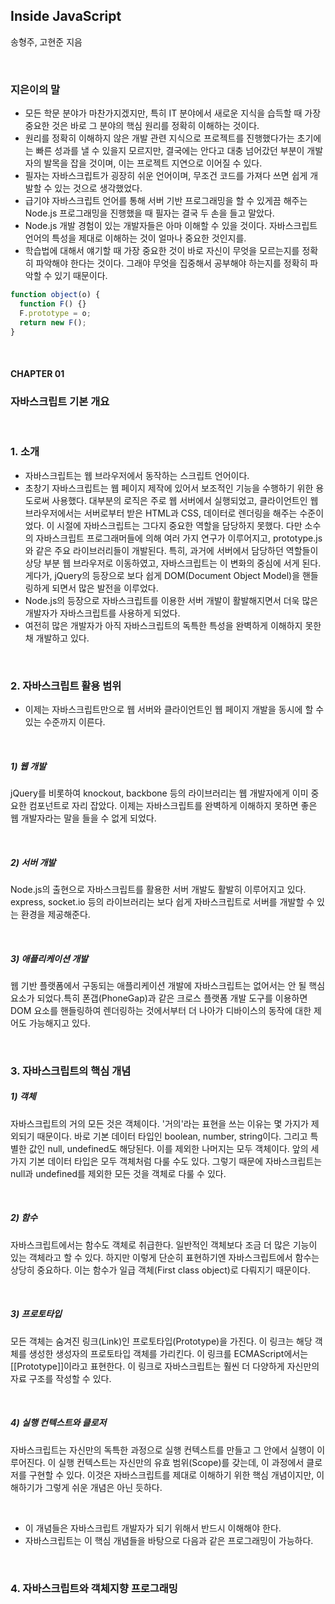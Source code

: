 ## Inside JavaScript

송형주, 고현준 지음

<br>

### 지은이의 말

- 모든 학문 분야가 마찬가지겠지만, 특히 IT 분야에서 새로운 지식을 습득할 때 가장 중요한 것은 바로 그 분야의 핵심 원리를 정확히 이해하는 것이다.
- 원리를 정확히 이해하지 않은 개발 관련 지식으로 프로젝트를 진행했다가는 초기에는 빠른 성과를 낼 수 있을지 모르지만, 결국에는 안다고 대충 넘어갔던 부분이 개발자의 발목을 잡을 것이며, 이는 프로젝트 지연으로 이어질 수 있다.
- 필자는 자바스크립트가 굉장히 쉬운 언어이며, 무조건 코드를 가져다 쓰면 쉽게 개발할 수 있는 것으로 생각했었다.
- 급기야 자바스크립트 언어를 통해 서버 기반 프로그래밍을 할 수 있게끔 해주는 Node.js 프로그래밍을 진행했을 때 필자는 결국 두 손을 들고 말았다.
- Node.js 개발 경험이 있는 개발자들은 아마 이해할 수 있을 것이다. 자바스크립트 언어의 특성을 제대로 이해하는 것이 얼마나 중요한 것인지를.
- 학습법에 대해서 얘기할 때 가장 중요한 것이 바로 자신이 무엇을 모르는지를 정확히 파악해야 한다는 것이다. 그래야 무엇을 집중해서 공부해야 하는지를 정확히 파악할 수 있기 때문이다.

```javascript
function object(o) {
  function F() {}
  F.prototype = o;
  return new F();
}
```

<br>

#### CHAPTER 01

### 자바스크립트 기본 개요

<br>

### 1. 소개

- 자바스크립트는 웹 브라우저에서 동작하는 스크립트 언어이다.
- 초창기 자바스크립트는 웹 페이지 제작에 있어서 보조적인 기능을 수행하기 위한 용도로써 사용했다. 대부분의 로직은 주로 웹 서버에서 실행되었고, 클라이언트인 웹 브라우저에서는 서버로부터 받은 HTML과 CSS, 데이터로 렌더링을 해주는 수준이었다. 이 시절에 자바스크립트는 그다지 중요한 역할을 담당하지 못했다. 다만 소수의 자바스크립트 프로그래머들에 의해 여러 가지 연구가 이루어지고, prototype.js와 같은 주요 라이브러리들이 개발된다. 특히, 과거에 서버에서 담당하던 역할들이 상당 부분 웹 브라우저로 이동하였고, 자바스크립트는 이 변화의 중심에 서게 된다. 게다가, jQuery의 등장으로 보다 쉽게 DOM(Document Object Model)을 핸들링하게 되면서 많은 발전을 이루었다.
- Node.js의 등장으로 자바스크립트를 이용한 서버 개발이 활발해지면서 더욱 많은 개발자가 자바스크립트를 사용하게 되었다.
- 여전히 많은 개발자가 아직 자바스크립트의 독특한 특성을 완벽하게 이해하지 못한 채 개발하고 있다.

<br>

### 2. 자바스크립트 활용 범위

- 이제는 자바스크립트만으로 웹 서버와 클라이언트인 웹 페이지 개발을 동시에 할 수 있는 수준까지 이른다.

<br>

##### 1) 웹 개발

jQuery를 비롯하여 knockout, backbone 등의 라이브러리는 웹 개발자에게 이미 중요한 컴포넌트로 자리 잡았다. 이제는 자바스크립트를 완벽하게 이해하지 못하면 좋은 웹 개발자라는 말을 들을 수 없게 되었다.

<br>

##### 2) 서버 개발

Node.js의 출현으로 자바스크립트를 활용한 서버 개발도 활발히 이루어지고 있다. express, socket.io 등의 라이브러리는 보다 쉽게 자바스크립트로 서버를 개발할 수 있는 환경을 제공해준다.

<br>

##### 3) 애플리케이션 개발

웹 기반 플랫폼에서 구동되는 애플리케이션 개발에 자바스크립트는 없어서는 안 될 핵심 요소가 되었다.특히 폰갭(PhoneGap)과 같은 크로스 플랫폼 개발 도구를 이용하면 DOM 요소를 핸들링하여 렌더링하는 것에서부터 더 나아가 디바이스의 동작에 대한 제어도 가능해지고 있다.

<br>

### 3. 자바스크립트의 핵심 개념

##### 1) 객체

자바스크립트의 거의 모든 것은 객체이다. '거의'라는 표현을 쓰는 이유는 몇 가지가 제외되기 때문이다. 바로 기본 데이터 타입인 boolean, number, string이다. 그리고 특별한 값인 null, undefined도 해당된다. 이를 제외한 나머지는 모두 객체이다. 앞의 세 가지 기본 데이터 타입은 모두 객체처럼 다룰 수도 있다. 그렇기 때문에 자바스크립트는 null과 undefined를 제외한 모든 것을 객체로 다룰 수 있다.

<br>

##### 2) 함수

자바스크립트에서는 함수도 객체로 취급한다. 일반적인 객체보다 조금 더 많은 기능이 있는 객체라고 할 수 있다. 하지만 이렇게 단순히 표현하기엔 자바스크립트에서 함수는 상당히 중요하다. 이는 함수가 일급 객체(First class object)로 다뤄지기 때문이다.

<br>

##### 3) 프로토타입

모든 객체는 숨겨진 링크(Link)인 프로토타입(Prototype)을 가진다. 이 링크는 해당 객체를 생성한 생성자의 프로토타입 객체를 가리킨다. 이 링크를 ECMAScript에서는 [[Prototype]]이라고 표현한다. 이 링크로 자바스크립트는 훨씬 더 다양하게 자신만의 자료 구조를 작성할 수 있다.

<br>

##### 4) 실행 컨텍스트와 클로저

자바스크립트는 자신만의 독특한 과정으로 실행 컨텍스트를 만들고 그 안에서 실행이 이루어진다. 이 실행 컨텍스트는 자신만의 유효 범위(Scope)를 갖는데, 이 과정에서 클로저를 구현할 수 있다. 이것은 자바스크립트를 제대로 이해하기 위한 핵심 개념이지만, 이해하기가 그렇게 쉬운 개념은 아닌 듯하다.

<br>

- 이 개념들은 자바스크립트 개발자가 되기 위해서 반드시 이해해야 한다.
- 자바스크립트는 이 핵심 개념들을 바탕으로 다음과 같은 프로그래밍이 가능하다.

<br>

### 4. 자바스크립트와 객체지향 프로그래밍





































